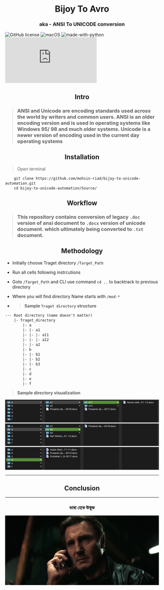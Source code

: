 <h1 align="center">Bijoy To Avro</h1>
<h3 align="center">aka - ANSI To UNICODE conversion</h3>

![GitHub license](https://img.shields.io/github/license/Naereen/StrapDown.js.svg) ![macOS](https://svgshare.com/i/ZjP.svg) ![made-with-python](https://img.shields.io/badge/Made%20with-Python-1f425f.svg) [![Only 32 Kb](https://badge-size.herokuapp.com/Naereen/StrapDown.js/master/strapdown.min.js)](https://github.com/mohsin-riad/bijoy-to-unicode-automation/blob/main/Source/main.ipynb)

<h2 align="center">Intro</h2>

> ### ANSI and Unicode are encoding standards used across the world by writers and common users. ANSI is an older encoding version and is used in operating systems like Windows 95/ 98 and much older systems. Unicode is a newer version of encoding used in the current day operating systems

<h2 align="center">Installation</h2>

> Open terminal

```
    git clone https://github.com/mohsin-riad/bijoy-to-unicode-automation.git
    cd bijoy-to-unicode-automation/Source/
```

<h2 align="center">Workflow</h2>

> ### This repository contains conversion of legacy ```.doc``` version of ansi document to ```.docx``` version of unicode document. which ultimately being converted to ```.txt``` document.

<h2 align="center">Methodology</h2>

- Initially choose Traget directory ```/Target_Path```
- Run all cells following instrcutions
- Goto ```/Target_Path``` and CLI use command ```cd ..``` to backtrack to previous directory 
- Where you will find directory Name starts with ```/mod-*```

- > **Sample ```Traget directory``` structure**

```
--- Root directory (name doesn't matter)
    |- Traget_directory
        |- a
        |- |- a1 
        |- |- |- a11 
        |- |- |- a12 
        |- |- a2 
        |- b
        |- |- b1 
        |- |- b2 
        |- |- b3 
        |- c
        |- d
        |- e
        |- f
```

> **Sample directory visualization**

<img width=“964” src=temp/img1.png>
<img width=“964” src=temp/img2.png>
<img width=“964” src=temp/img3.png>

--- 

<h2 align="center">Conclusion</h2>
<hr>
<h3 align="center">ভাষা হোক ঊন্মুক্ত</h3>
<div align="center">
    <img width=“964” src=temp/good-luck.gif>
</div>
